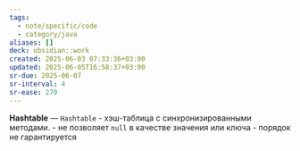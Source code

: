 ```yaml
---
tags:
  - note/specific/code
  - category/java
aliases: []
deck: obsidian::work
created: 2025-06-03 07:33:36+03:00
updated: 2025-06-05T16:58:37+03:00
sr-due: 2025-06-07
sr-interval: 4
sr-ease: 270
---
```


**Hashtable**
—
`Hashtable` - хэш-таблица с синхронизированными методами.
		- не позволяет `null` в качестве значения или ключа
		- порядок не гарантируется
